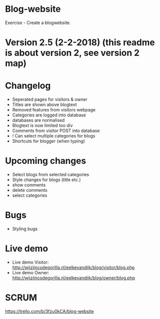 # Blog-website
Exercise - Create a blogwebsite. 

# Version 2.5 (2-2-2018) (this readme is about version 2, see version 2 map)

# Changelog
- Seperated pages for visitors & owner
- Titles are shown above blogtext 
- Removed features from visitors webpage
- Categories are logged into database
- databases are normalised
- Blogtext is now limited too div
- Comments from visitor POST into database
- ! Can select multiple categories for blogs
- Shortcuts for blogger (when typing)

# Upcoming changes
- Select blogs from selected categories
- Style changes for blogs (title etc.)
- show comments
- delete comments
- select categories

# Bugs 
- Styling bugs

# Live demo
- Live demo Visitor: http://wijzijncodegorilla.nl/eelkevandijk/blog/visitor/blog.php
- Live demo Owner: http://wijzijncodegorilla.nl/eelkevandijk/blog/owner/blog.php

# SCRUM
https://trello.com/b/3fzu0kCA/blog-website
